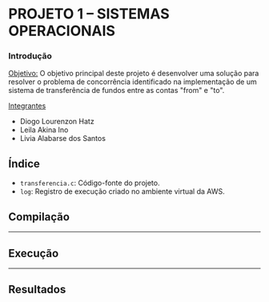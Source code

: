 <h1>PROJETO 1 – SISTEMAS OPERACIONAIS </h1>

<h3>Introdução</h3>

<ins>Objetivo:</ins> O objetivo principal deste projeto é desenvolver uma solução para resolver o problema de concorrência identificado na implementação de um sistema de transferência de fundos entre as contas "from" e "to".

<ins>Integrantes</ins>

- Diogo Lourenzon Hatz
- Leila Akina Ino
- Livia Alabarse dos Santos

<h2>Índice</h2>

<ul>
<li><code>transferencia.c</code>: Código-fonte do projeto.</li>
<li><code>log</code>: Registro de execução criado no ambiente virtual da AWS.</li>
</ul>

<h2>Compilação</h2>

<hr>
<h2>Execução</h2>


<hr>
<h2>Resultados</h2>
